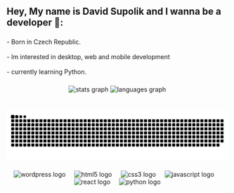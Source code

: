 <h2 align="left">Hey, My name is David Supolik and I wanna be a developer 👋:</h2>

###

<p align="left">- Born in Czech Republic.<br><br>- Im interested in desktop, web and mobile development<br><br>- currently learning Python.</p>

###

<div align="center">
  <img src="https://github-readme-stats.vercel.app/api?username=DaveSupolik&hide_title=true&hide_rank=false&show_icons=true&include_all_commits=true&count_private=true&disable_animations=false&theme=github_dark&locale=en&hide_border=true" height="150" alt="stats graph"  />
  <img src="https://github-readme-stats.vercel.app/api/top-langs?username=DaveSupolik&locale=en&hide_title=true&layout=compact&card_width=320&langs_count=5&theme=github_dark&hide_border=true" height="100" alt="languages graph"  />
</div>

###

<br clear="both">

<picture>
  <source media="(prefers-color-scheme: dark)" srcset="https://raw.githubusercontent.com/DaveSupolik/DaveSupolik/output/github-snake-dark.svg" />
  <source media="(prefers-color-scheme: light)" srcset="https://raw.githubusercontent.com/DaveSupolik/DaveSupolik/output/github-snake.svg" />
  <img alt="github-snake" src="https://raw.githubusercontent.com/DaveSupolik/DaveSupolik/output/github-snake.svg" />
</picture>

###

<div align="center">
  <img src="https://cdn.jsdelivr.net/gh/devicons/devicon/icons/wordpress/wordpress-original.svg" height="30" alt="wordpress logo"  />
  <img width="12" />
  <img src="https://cdn.jsdelivr.net/gh/devicons/devicon/icons/html5/html5-original.svg" height="30" alt="html5 logo"  />
  <img width="12" />
  <img src="https://cdn.jsdelivr.net/gh/devicons/devicon/icons/css3/css3-original.svg" height="30" alt="css3 logo"  />
  <img width="12" />
  <img src="https://cdn.jsdelivr.net/gh/devicons/devicon/icons/javascript/javascript-original.svg" height="30" alt="javascript logo"  />
  <img width="12" />
  <img src="https://cdn.jsdelivr.net/gh/devicons/devicon/icons/react/react-original.svg" height="30" alt="react logo"  />
  <img width="12" />
  <img src="https://cdn.jsdelivr.net/gh/devicons/devicon/icons/python/python-original.svg" height="30" alt="python logo"  />
</div>

###
